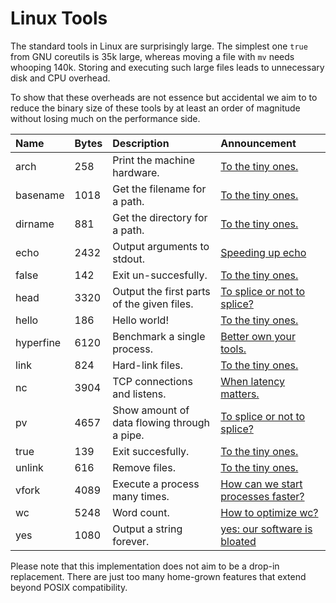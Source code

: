 # Linux Tools

The standard tools in Linux are surprisingly large.  The simplest one
`true` from GNU coreutils is 35k large, whereas moving a file with
`mv` needs whooping 140k.  Storing and executing such large files
leads to unnecessary disk and CPU overhead.

To show that these overheads are not essence but accidental we aim to
to reduce the binary size of these tools by at least an order of
magnitude without losing much on the performance side.

| Name   | Bytes | Description             | Announcement |
| :----- | :--- | :---------------------- | :--- |
| arch | 258 | Print the machine hardware. | [To the tiny ones.](https://www.linkedin.com/posts/bkauer_tiny-programming-lessismore-activity-7296196486801862657-pa_F) |
| basename | 1018 | Get the filename for a path. | [To the tiny ones.](https://www.linkedin.com/posts/bkauer_tiny-programming-lessismore-activity-7296196486801862657-pa_F) |
| dirname | 881 | Get the directory for a path. | [To the tiny ones.](https://www.linkedin.com/posts/bkauer_tiny-programming-lessismore-activity-7296196486801862657-pa_F) |
| echo | 2432 | Output arguments to stdout. | [Speeding up echo](https://www.linkedin.com/posts/bkauer_performance-rust-lessismore-activity-7269647523437240320-r5NI) |
| false | 142 | Exit un-succesfully. | [To the tiny ones.](https://www.linkedin.com/posts/bkauer_tiny-programming-lessismore-activity-7296196486801862657-pa_F) |
| head | 3320 | Output the first parts of the given files. | [To splice or not to splice?](https://www.linkedin.com/posts/bkauer_splice-optimization-lessismore-activity-7278440673777782784-2YWv) |
| hello | 186 | Hello world! | [To the tiny ones.](https://www.linkedin.com/posts/bkauer_tiny-programming-lessismore-activity-7296196486801862657-pa_F) |
| hyperfine | 6120 | Benchmark a single process. | [Better own your tools.](https://www.linkedin.com/posts/bkauer_benchmark-tools-lessismore-activity-7292936912191844352-D2JP) |
| link | 824 | Hard-link files. | [To the tiny ones.](https://www.linkedin.com/posts/bkauer_tiny-programming-lessismore-activity-7296196486801862657-pa_F) |
| nc | 3904 | TCP connections and listens. | [When latency matters.](https://www.linkedin.com/posts/bkauer_lessismore-latency-ladybug-activity-7290761665099235329-CPRy) |
| pv | 4657 | Show amount of data flowing through a pipe. | [To splice or not to splice?](https://www.linkedin.com/posts/bkauer_splice-optimization-lessismore-activity-7278440673777782784-2YWv) |
| true | 139 | Exit succesfully. | [To the tiny ones.](https://www.linkedin.com/posts/bkauer_tiny-programming-lessismore-activity-7296196486801862657-pa_F) |
| unlink | 616 | Remove files. | [To the tiny ones.](https://www.linkedin.com/posts/bkauer_tiny-programming-lessismore-activity-7296196486801862657-pa_F) |
| vfork | 4089 | Execute a process many times. | [How can we start processes faster?](https://www.linkedin.com/posts/bkauer_lessismore-activity-7259185264223301632-DYqK) |
| wc | 5248 | Word count. | [How to optimize wc?](https://www.linkedin.com/posts/bkauer_wc-optimize-lessismore-activity-7274786985649623041-xxT1) |
| yes | 1080 | Output a string forever. | [yes: our software is bloated](https://www.linkedin.com/posts/bkauer_complexity-optimization-lessismore-activity-7272653052879286273-PxwA) |


Please note that this implementation does not aim to be a drop-in
replacement.  There are just too many home-grown features that extend
beyond POSIX compatibility.
